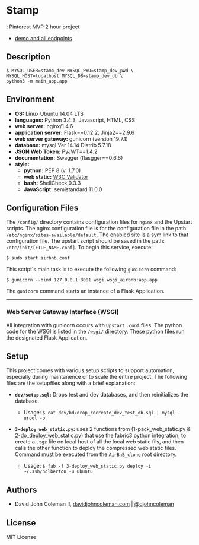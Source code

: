 # Stamp

: Pinterest MVP 2 hour project

* [demo and all endpoints](https://www.cecinestpasun.site)

## Description

```
$ MYSQL_USER=stamp_dev MYSQL_PWD=stamp_dev_pwd \
MYSQL_HOST=localhost MYSQL_DB=stamp_dev_db \
python3 -m main_app.app
```

## Environment

* __OS:__ Linux Ubuntu 14.04 LTS
* __languages:__ Python 3.4.3, Javascript, HTML, CSS
* __web server:__ nginx/1.4.6
* __application server:__ Flask==0.12.2, Jinja2==2.9.6
* __web server gateway:__ gunicorn (version 19.7.1)
* __database:__ mysql Ver 14.14 Distrib 5.7.18
* __JSON Web Token:__ PyJWT==1.4.2
* __documentation:__ Swagger (flasgger==0.6.6)
* __style:__
  * __python:__ PEP 8 (v. 1.7.0)
  * __web static:__ [W3C Validator](https://validator.w3.org/)
  * __bash:__ ShellCheck 0.3.3
  * __JavaScript:__ semistandard 11.0.0

## Configuration Files

The `/config/` directory contains configuration files for `nginx` and the
Upstart scripts.  The nginx configuration file is for the configuration file in
the path: `/etc/nginx/sites-available/default`.  The enabled site is a sym link
to that configuration file.  The upstart script should be saved in the path:
`/etc/init/[FILE_NAME.conf]`.  To begin this service, execute:

```
$ sudo start airbnb.conf
```
This script's main task is to execute the following `gunicorn` command:

```
$ gunicorn --bind 127.0.0.1:8001 wsgi.wsgi_airbnb:app.app
```

The `gunicorn` command starts an instance of a Flask Application.

---

### Web Server Gateway Interface (WSGI)

All integration with gunicorn occurs with `Upstart` `.conf` files.  The python
code for the WSGI is listed in the `/wsgi/` directory.  These python files run
the designated Flask Application.

## Setup

This project comes with various setup scripts to support automation, especially
during maintanence or to scale the entire project.  The following files are the
setupfiles along with a brief explanation:

* **`dev/setup.sql`:** Drops test and dev databases, and then reinitializes
the database.

  * Usage: `$ cat dev/bd/drop_recreate_dev_test_db.sql | mysql -uroot -p`

* **`3-deploy_web_static.py`:** uses 2 functions from (1-pack_web_static.py &
  2-do_deploy_web_static.py) that use the fabric3 python integration, to create
  a `.tgz` file on local host of all the local web static fils, and then calls
  the other function to deploy the compressed web static files.  Command must
  be executed from the `AirBnB_clone` root directory.

  * Usage: `$ fab -f 3-deploy_web_static.py deploy -i ~/.ssh/holberton -u ubuntu`

## Authors

* David John Coleman II, [davidjohncoleman.com](http://www.davidjohncoleman.com/) | [@djohncoleman](https://twitter.com/djohncoleman)

## License

MIT License
